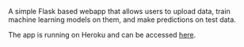 A simple Flask based webapp that allows users to upload data, train machine learning models on them, and make predictions on test data.

The app is running on Heroku and can be accessed [here](https://ml-interface-temp.herokuapp.com).
